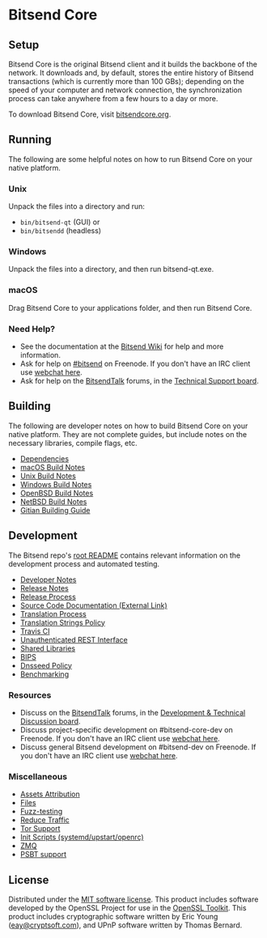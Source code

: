 Bitsend Core
=============

Setup
---------------------
Bitsend Core is the original Bitsend client and it builds the backbone of the network. It downloads and, by default, stores the entire history of Bitsend transactions (which is currently more than 100 GBs); depending on the speed of your computer and network connection, the synchronization process can take anywhere from a few hours to a day or more.

To download Bitsend Core, visit [bitsendcore.org](https://bitsendcore.org/en/releases/).

Running
---------------------
The following are some helpful notes on how to run Bitsend Core on your native platform.

### Unix

Unpack the files into a directory and run:

- `bin/bitsend-qt` (GUI) or
- `bin/bitsendd` (headless)

### Windows

Unpack the files into a directory, and then run bitsend-qt.exe.

### macOS

Drag Bitsend Core to your applications folder, and then run Bitsend Core.

### Need Help?

* See the documentation at the [Bitsend Wiki](https://en.bitsend.it/wiki/Main_Page)
for help and more information.
* Ask for help on [#bitsend](http://webchat.freenode.net?channels=bitsend) on Freenode. If you don't have an IRC client use [webchat here](http://webchat.freenode.net?channels=bitsend).
* Ask for help on the [BitsendTalk](https://bitsendtalk.org/) forums, in the [Technical Support board](https://bitsendtalk.org/index.php?board=4.0).

Building
---------------------
The following are developer notes on how to build Bitsend Core on your native platform. They are not complete guides, but include notes on the necessary libraries, compile flags, etc.

- [Dependencies](dependencies.md)
- [macOS Build Notes](build-osx.md)
- [Unix Build Notes](build-unix.md)
- [Windows Build Notes](build-windows.md)
- [OpenBSD Build Notes](build-openbsd.md)
- [NetBSD Build Notes](build-netbsd.md)
- [Gitian Building Guide](gitian-building.md)

Development
---------------------
The Bitsend repo's [root README](/README.md) contains relevant information on the development process and automated testing.

- [Developer Notes](developer-notes.md)
- [Release Notes](release-notes.md)
- [Release Process](release-process.md)
- [Source Code Documentation (External Link)](https://dev.visucore.com/bitsend/doxygen/)
- [Translation Process](translation_process.md)
- [Translation Strings Policy](translation_strings_policy.md)
- [Travis CI](travis-ci.md)
- [Unauthenticated REST Interface](REST-interface.md)
- [Shared Libraries](shared-libraries.md)
- [BIPS](bips.md)
- [Dnsseed Policy](dnsseed-policy.md)
- [Benchmarking](benchmarking.md)

### Resources
* Discuss on the [BitsendTalk](https://bitsendtalk.org/) forums, in the [Development & Technical Discussion board](https://bitsendtalk.org/index.php?board=6.0).
* Discuss project-specific development on #bitsend-core-dev on Freenode. If you don't have an IRC client use [webchat here](http://webchat.freenode.net/?channels=bitsend-core-dev).
* Discuss general Bitsend development on #bitsend-dev on Freenode. If you don't have an IRC client use [webchat here](http://webchat.freenode.net/?channels=bitsend-dev).

### Miscellaneous
- [Assets Attribution](assets-attribution.md)
- [Files](files.md)
- [Fuzz-testing](fuzzing.md)
- [Reduce Traffic](reduce-traffic.md)
- [Tor Support](tor.md)
- [Init Scripts (systemd/upstart/openrc)](init.md)
- [ZMQ](zmq.md)
- [PSBT support](psbt.md)

License
---------------------
Distributed under the [MIT software license](/COPYING).
This product includes software developed by the OpenSSL Project for use in the [OpenSSL Toolkit](https://www.openssl.org/). This product includes
cryptographic software written by Eric Young ([eay@cryptsoft.com](mailto:eay@cryptsoft.com)), and UPnP software written by Thomas Bernard.
